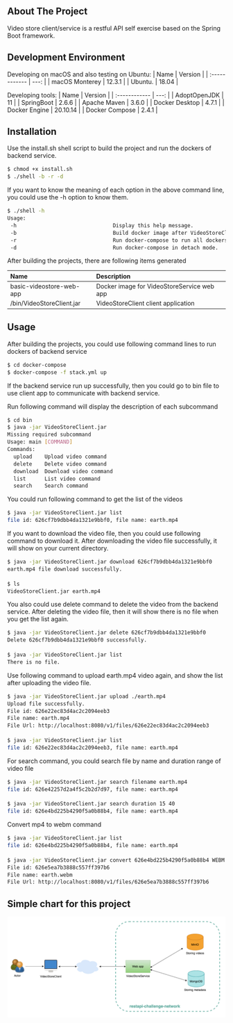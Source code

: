 ## About The Project

Video store client/service is a restful API self exercise based on the Spring Boot framework.

## Development Environment

Developing on macOS and also testing on Ubuntu:
| Name           | Version  | 
| :------------  |  ---:    | 
| macOS Monterey | 12.3.1   | 
| Ubuntu.        | 18.04    |    
    
Developing tools:
| Name           | Version  | 
| :------------  |  ---:    | 
| AdoptOpenJDK   | 11       | 
| SpringBoot     | 2.6.6    | 
| Apache Maven   | 3.6.0    | 
| Docker Desktop | 4.7.1    |
| Docker Engine  | 20.10.14 |
| Docker Compose | 2.4.1    |


## Installation

Use the install.sh shell script to build the project and run the dockers of backend service.

```bash
$ chmod +x install.sh
$ ./shell -b -r -d
```

If you want to know the meaning of each option in the above command line, you could use the -h option to know them.

```bash
$ ./shell -h
Usage:
 -h                               Display this help message.
 -b                               Build docker image after VideoStoreClient/VideoStoreService projects built.
 -r                               Run docker-compose to run all dockers of backend service.
 -d                               Run docker-compose in detach mode.
```

After building the projects, there are following items generated

| Name                      | Description                                | 
| :----------------------   | :---------------------------------------   | 
| basic-videostore-web-app  | Docker image for VideoStoreService web app | 
| /bin/VideoStoreClient.jar | VideoStoreClient client application        |  


## Usage

After building the projects, you could use following command lines to run dockers of backend service

```bash
$ cd docker-compose
$ docker-compose -f stack.yml up
```

If the backend service run up successfully, then you could go to bin file to use client app to communicate with backend service.  

Run following command will display the description of each subcommand
```bash
$ cd bin
$ java -jar VideoStoreClient.jar
Missing required subcommand
Usage: main [COMMAND]
Commands:
  upload    Upload video command
  delete    Delete video command
  download  Download video command
  list      List video command
  search    Search command
```

You could run following command to get the list of the videos
```bash
$ java -jar VideoStoreClient.jar list
file id: 626cf7b9dbb4da1321e9bbf0, file name: earth.mp4
```

If you want to download the video file, then you could use following command to download it. After downloading the video file successfully, it will show on your current directory.
```bash
$ java -jar VideoStoreClient.jar download 626cf7b9dbb4da1321e9bbf0
earth.mp4 file download successfully.

$ ls
VideoStoreClient.jar earth.mp4
```

You also could use delete command to delete the video from the backend service. After deleting the video file, then it will show there is no file when you get the list again.
```bash
$ java -jar VideoStoreClient.jar delete 626cf7b9dbb4da1321e9bbf0
Delete 626cf7b9dbb4da1321e9bbf0 successfully.

$ java -jar VideoStoreClient.jar list
There is no file.
```

Use following command to upload earth.mp4 video again, and show the list after uploading the video file.
```bash
$ java -jar VideoStoreClient.jar upload ./earth.mp4
Upload file successfully.
File id: 626e22ec83d4ac2c2094eeb3
File name: earth.mp4
File Url: http://localhost:8080/v1/files/626e22ec83d4ac2c2094eeb3

$ java -jar VideoStoreClient.jar list
file id: 626e22ec83d4ac2c2094eeb3, file name: earth.mp4
```

For search command, you could search file by name and duration range of video file
```bash
$ java -jar VideoStoreClient.jar search filename earth.mp4
file id: 626e42257d2a4f5c2b2d7d97, file name: earth.mp4

$ java -jar VideoStoreClient.jar search duration 15 40
file id: 626e4bd225b4290f5a0b88b4, file name: earth.mp4
```

Convert mp4 to webm command
```bash
$ java -jar VideoStoreClient.jar list
file id: 626e4bd225b4290f5a0b88b4, file name: earth.mp4

$ java -jar VideoStoreClient.jar convert 626e4bd225b4290f5a0b88b4 WEBM
File id: 626e5ea7b3888c557ff397b6
File name: earth.webm
File Url: http://localhost:8080/v1/files/626e5ea7b3888c557ff397b6
```

## Simple chart for this project
![image](./image/simple-chart.png)
